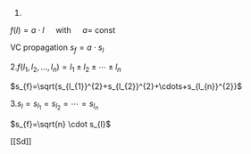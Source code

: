 
1.

$f(l)=a \cdot l \quad$ with $\quad a=$ const



VC propagation
$s_{f}=a \cdot s_{l}$


2.$f\left(l_{1}, l_{2}, \ldots, l_{n}\right)=l_{1} \pm l_{2} \pm \cdots \pm l_{n}$

$s_{f}=\sqrt{s_{l_{1}}^{2}+s_{l_{2}}^{2}+\cdots+s_{l_{n}}^{2}}$

3.$s_{l}=s_{l_{1}}=s_{l_{2}}=\cdots=s_{l_{n}}$

$s_{f}=\sqrt{n} \cdot s_{l}$


[[Sd]]
